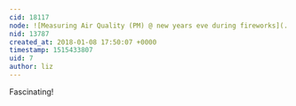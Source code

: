 ```yaml
---
cid: 18117
node: ![Measuring Air Quality (PM) @ new years eve during fireworks](../notes/GreenFrogg/12-15-2016/measuring-air-quality-pm-new-years-eve-during-fireworks)
nid: 13787
created_at: 2018-01-08 17:50:07 +0000
timestamp: 1515433807
uid: 7
author: liz
---
```


Fascinating!